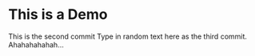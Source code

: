 # This is a Demo

This is the second commit
Type in random text here as the third commit. Ahahahahahah...
